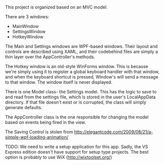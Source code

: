 ﻿This project is organized based on an MVC model.

There are 3 windows:
- MainWindow
- SettingsWindow
- HotkeyWindow

The Main and Settings windows are WPF-based windows. Their layout and controls are described using XAML, and their codebehind
files are simply a thin layer over the AppController's methods. 

The Hotkey window is an old-style WinForms window. This is because we're simply using it to register a global keyboard handler with 
that window, and when the keyboard shortcut is pressed, Window's will send a message to that window. The window itself is 
never displayed.

There is one Model class- the Settings model. This has the logic to save to and read from the settings file, which is stored in the
user's LocalAppData directory. If that file doesn't exist or is corrupted, the class will simply generate defaults.

The AppController class is the one responsible for changing the model based on events being fired in the view.

The Saving Control is stolen from http://elegantcode.com/2009/08/21/a-simple-wpf-loading-animation/

TODO: We need to write a setup application for this app. Sadly, the VS Express edition doesn't have support for 
setup type projects. The best option is probably to use WiX (http://wixtoolset.org/)
